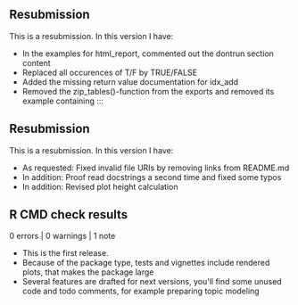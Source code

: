 ## Resubmission
This is a resubmission. In this version I have:

* In the examples for html_report, commented out the dontrun section content
* Replaced all occurences of T/F  by TRUE/FALSE  
* Added the missing return value documentation for idx_add  
* Removed the zip_tables()-function from the exports and removed its example containing :::

## Resubmission
This is a resubmission. In this version I have:

* As requested: Fixed invalid file URIs by removing links from README.md  
* In addition: Proof read docstrings a second time and fixed some typos  
* In addition: Revised plot height calculation  
  
## R CMD check results

0 errors | 0 warnings | 1 note

* This is the first release.
* Because of the package type, tests and vignettes include rendered plots, that makes the package large
* Several features are drafted for next versions, you'll find some unused code and todo comments, for example preparing topic modeling


